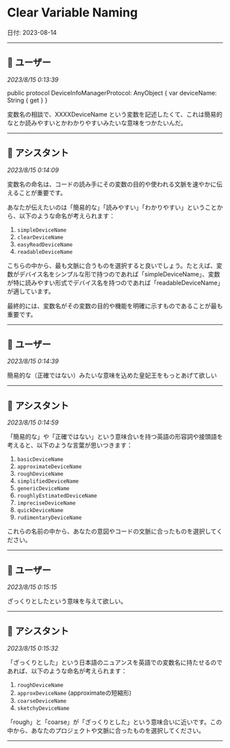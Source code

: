 # Clear Variable Naming

日付: 2023-08-14

---

## 👤 ユーザー
*2023/8/15 0:13:39*

public protocol DeviceInfoManagerProtocol: AnyObject {
    var deviceName: String { get }
}

変数名の相談で、XXXXDeviceName という変数を記述したくて、これは簡易的なとか読みやすいとかわかりやすいみたいな意味をつかたいんだ。

---

## 🤖 アシスタント
*2023/8/15 0:14:09*

変数名の命名は、コードの読み手にその変数の目的や使われる文脈を速やかに伝えることが重要です。

あなたが伝えたいのは「簡易的な」「読みやすい」「わかりやすい」ということから、以下のような命名が考えられます：

1. `simpleDeviceName`
2. `clearDeviceName`
3. `easyReadDeviceName`
4. `readableDeviceName`

こちらの中から、最も文脈に合うものを選択すると良いでしょう。たとえば、変数がデバイス名をシンプルな形で持つのであれば「simpleDeviceName」、変数が特に読みやすい形式でデバイス名を持つのであれば「readableDeviceName」が適しています。

最終的には、変数名がその変数の目的や機能を明確に示すものであることが最も重要です。

---

## 👤 ユーザー
*2023/8/15 0:14:39*

簡易的な（正確ではない）みたいな意味を込めた皇妃王をもっとあげて欲しい

---

## 🤖 アシスタント
*2023/8/15 0:14:59*

「簡易的な」や「正確ではない」という意味合いを持つ英語の形容詞や接頭語を考えると、以下のような言葉が思いつきます：

1. `basicDeviceName`
2. `approximateDeviceName`
3. `roughDeviceName`
4. `simplifiedDeviceName`
5. `genericDeviceName`
6. `roughlyEstimatedDeviceName`
7. `impreciseDeviceName`
8. `quickDeviceName`
9. `rudimentaryDeviceName`

これらの名前の中から、あなたの意図やコードの文脈に合ったものを選択してください。

---

## 👤 ユーザー
*2023/8/15 0:15:15*

ざっくりとしたという意味を与えて欲しい。

---

## 🤖 アシスタント
*2023/8/15 0:15:32*

「ざっくりとした」という日本語のニュアンスを英語での変数名に持たせるのであれば、以下のような命名が考えられます：

1. `roughDeviceName`
2. `approxDeviceName` (approximateの短縮形)
3. `coarseDeviceName`
4. `sketchyDeviceName`

「rough」と「coarse」が「ざっくりとした」という意味合いに近いです。この中から、あなたのプロジェクトや文脈に合ったものを選択してください。

---
